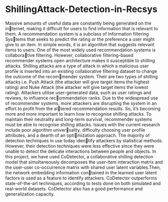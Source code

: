 # ShillingAttack-Detection-in-Recsys
Massive amounts of useful data are constantly being generated on the internet, making it difficult for users to find information that is relevant to them. A recommendation system is a subclass of Information filtering Systems that seeks to predict the rating or the preference a user might give to an item. In simple words, it is an algorithm that suggests relevant items to users. One of the most widely used recommendation systems is collaborative filtering. However, collaborative filtering-based recommender systems open architecture makes it susceptible to shilling attacks. Shilling attacks are a type of attack in which a malicious user profile is inserted into an
existing collaborative filtering dataset to change the outcome of the recommender system. Their are two types of shilling attacks i.e. Push Attack (the attacker will give target items the highest rating) and Nuke Attack (the attacker will give target items the lowest rating). Attackers utilise user-generated data, such as user ratings and reviews, to influence recommendation ranks. Due to the widespread use of recommender systems,
more attackers are disrupting the system in an effort to profit from the altered recommendation results. So, it’s becoming more and more important
to learn how to recognise shilling attacks. To maintain their neutrality and
long-term survival, recommender systems must be able to recognise shilling
attacks. Issues with the current research include poor algorithm universality, difficulty choosing user profile attributes, and a dearth of an optimization approach. The majority of detection techniques in use today identify attackers by statistical methods. However, their detection techniques
were less effective since they were unable to detect the delicate interactions
between people and objects. In this project, we have used CoDetector, a
collaborative shilling detection model that simultaneously decomposes the
user-item interaction matrix and the user-user co-occurrence matrix with shared user latent variables.Then, the network embedding information contained in the learned user latent factors is used as a feature to identify
attackers. CoDetector outperforms state-of-the-art techniques, according
to tests done on both simulated and real-world datasets. CoDetector also
has a good performance and generalization capacity.
